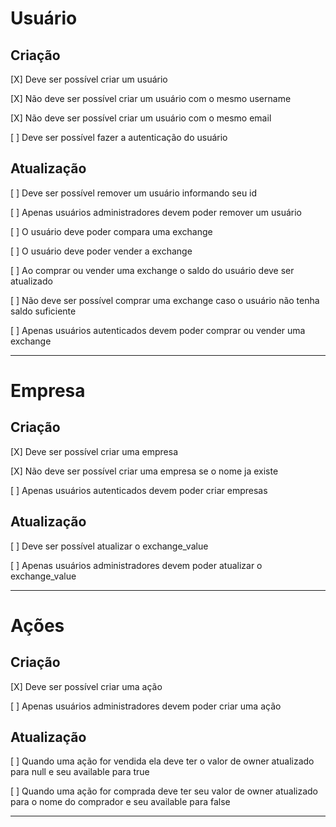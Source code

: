 # Usuário

## Criação

[X] Deve ser possível criar um usuário

[X] Não deve ser possível criar um usuário com o mesmo username

[X] Não deve ser possível criar um usuário com o mesmo email

[ ] Deve ser possível fazer a autenticação do usuário

## Atualização

[ ] Deve ser possível remover um usuário informando seu id

[ ] Apenas usuários administradores devem poder remover um usuário

[ ] O usuário deve poder compara uma exchange

[ ] O usuário deve poder vender a exchange

[ ] Ao comprar ou vender uma exchange o saldo do usuário deve ser atualizado

[ ] Não deve ser possível comprar uma exchange caso o usuário não tenha saldo suficiente

[ ] Apenas usuários autenticados devem poder comprar ou vender uma exchange

---

# Empresa

## Criação

[X] Deve ser possível criar uma empresa

[X] Não deve ser possível criar uma empresa se o nome ja existe

[ ] Apenas usuários autenticados devem poder criar empresas

## Atualização

[ ] Deve ser possível atualizar o exchange_value

[ ] Apenas usuários administradores devem poder atualizar o exchange_value

---

# Ações

## Criação

[X] Deve ser possível criar uma ação

[ ] Apenas usuários administradores devem poder criar uma ação

## Atualização

[ ] Quando uma ação for vendida ela deve ter o valor de owner atualizado para null e seu available para true

[ ] Quando uma ação for comprada deve ter seu valor de owner atualizado para o nome do comprador e seu available para false

---